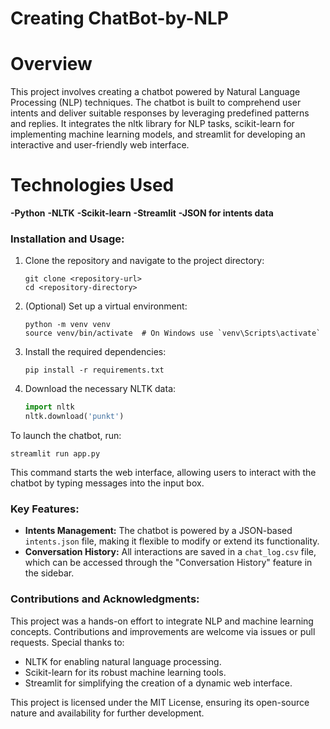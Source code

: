 # Creating ChatBot-by-NLP
# Overview
This project involves creating a chatbot powered by Natural Language Processing (NLP) techniques. The chatbot is built to comprehend user intents and deliver suitable responses by leveraging predefined patterns and replies. It integrates the nltk library for NLP tasks, scikit-learn for implementing machine learning models, and streamlit for developing an interactive and user-friendly web interface.
# Technologies Used
**-Python**
**-NLTK**
**-Scikit-learn**
**-Streamlit**
**-JSON for intents data**
### Installation and Usage:
1. Clone the repository and navigate to the project directory:
   ```
   git clone <repository-url>
   cd <repository-directory>
   ```
2. (Optional) Set up a virtual environment:
   ```
   python -m venv venv
   source venv/bin/activate  # On Windows use `venv\Scripts\activate`
   ```
3. Install the required dependencies:
   ```
   pip install -r requirements.txt
   ```
4. Download the necessary NLTK data:
   ```python
   import nltk
   nltk.download('punkt')
   ```

To launch the chatbot, run:
```
streamlit run app.py
```
This command starts the web interface, allowing users to interact with the chatbot by typing messages into the input box.

### Key Features:
- **Intents Management:** The chatbot is powered by a JSON-based `intents.json` file, making it flexible to modify or extend its functionality.
- **Conversation History:** All interactions are saved in a `chat_log.csv` file, which can be accessed through the "Conversation History" feature in the sidebar.

### Contributions and Acknowledgments:
This project was a hands-on effort to integrate NLP and machine learning concepts. Contributions and improvements are welcome via issues or pull requests. Special thanks to:
- NLTK for enabling natural language processing.
- Scikit-learn for its robust machine learning tools.
- Streamlit for simplifying the creation of a dynamic web interface.

This project is licensed under the MIT License, ensuring its open-source nature and availability for further development.
